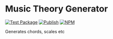# Music Theory Generator

[![Test Package](https://github.com/johnb8005/music-theory/actions/workflows/yarn.yml/badge.svg)](https://github.com/johnb8005/music-theory/actions/workflows/yarn.yml)
[![Publish](https://github.com/johnb8005/music-theory/actions/workflows/publish.yml/badge.svg)](https://github.com/johnb8005/music-theory/actions/workflows/publish.yml)
[![NPM](https://img.shields.io/npm/v/@nexys/music-theory.svg)](https://www.npmjs.com/package/@nexys/music-theory)

Generates chords, scales etc
